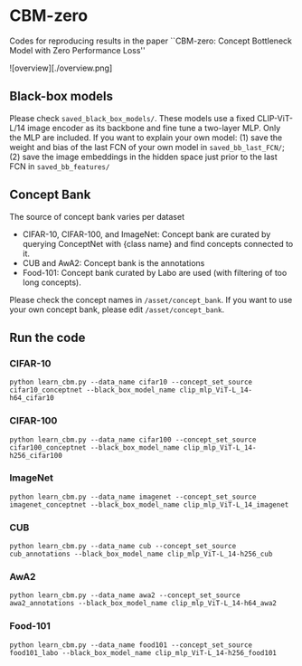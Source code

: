 # CBM-zero
Codes for reproducing results in the paper ``CBM-zero: Concept Bottleneck Model with Zero Performance Loss''

![overview][./overview.png]

## Black-box models
Please check `saved_black_box_models/`. These models use a fixed CLIP-ViT-L/14 image encoder as its backbone and fine tune a two-layer MLP. Only the MLP are included. If you want to explain your own model: (1) save the weight and bias of the last FCN of your own model in `saved_bb_last_FCN/`; (2) save the image embeddings in the hidden space just prior to the last FCN in `saved_bb_features/`

## Concept Bank
The source of concept bank varies per dataset

* CIFAR-10, CIFAR-100, and ImageNet: Concept bank are curated by querying ConceptNet with {class name} and find concepts connected to it.
* CUB and AwA2: Concept bank is the annotations
* Food-101: Concept bank curated by Labo are used (with filtering of too long concepts).

Please check the concept names in `/asset/concept_bank`. If you want to use your own concept bank, please edit `/asset/concept_bank`.

## Run the code
### CIFAR-10
`python learn_cbm.py --data_name cifar10 --concept_set_source cifar10_conceptnet --black_box_model_name clip_mlp_ViT-L_14-h64_cifar10`
### CIFAR-100
`python learn_cbm.py --data_name cifar100 --concept_set_source cifar100_conceptnet --black_box_model_name clip_mlp_ViT-L_14-h256_cifar100`
### ImageNet
`python learn_cbm.py --data_name imagenet --concept_set_source imagenet_conceptnet --black_box_model_name clip_mlp_ViT-L_14_imagenet`
### CUB
`python learn_cbm.py --data_name cub --concept_set_source cub_annotations --black_box_model_name clip_mlp_ViT-L_14-h256_cub`
### AwA2
`python learn_cbm.py --data_name awa2 --concept_set_source awa2_annotations --black_box_model_name clip_mlp_ViT-L_14-h64_awa2`
### Food-101
`python learn_cbm.py --data_name food101 --concept_set_source food101_labo --black_box_model_name clip_mlp_ViT-L_14-h256_food101`